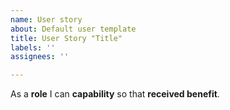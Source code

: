 ```yaml
---
name: User story
about: Default user template
title: User Story "Title"
labels: ''
assignees: ''

---
```


As a **role** I can **capability** so that **received benefit**.
